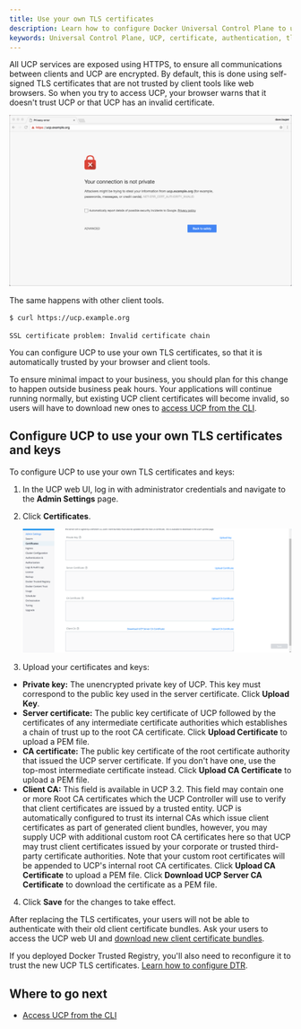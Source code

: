 ```yaml
---
title: Use your own TLS certificates
description: Learn how to configure Docker Universal Control Plane to use your own certificates.
keywords: Universal Control Plane, UCP, certificate, authentication, tls
---
```


All UCP services are exposed using HTTPS, to ensure all communications between
clients and UCP are encrypted. By default, this is done using self-signed TLS
certificates that are not trusted by client tools like web browsers. So when
you try to access UCP, your browser warns that it doesn't trust UCP or that
UCP has an invalid certificate.

![invalid certificate](../../images/use-externally-signed-certs-1.png)

The same happens with other client tools.

```none
$ curl https://ucp.example.org

SSL certificate problem: Invalid certificate chain
```

You can configure UCP to use your own TLS certificates, so that it is
automatically trusted by your browser and client tools.

To ensure minimal impact to your business, you should plan for this change to
happen outside business peak hours. Your applications will continue running
normally, but existing UCP client certificates will become invalid, so users
will have to download new ones to [access UCP from the CLI](../../user-access/cli.md).

## Configure UCP to use your own TLS certificates and keys

To configure UCP to use your own TLS certificates and keys:

1. In the UCP web UI, log in with administrator credentials and
navigate to the **Admin Settings** page.

2. Click **Certificates**.

    ![](../../images/ucp-certs.png)
    
3. Upload your certificates and keys:
* **Private key:** The unencrypted private key of UCP. This key must correspond to the public key used in the server certificate. Click **Upload Key**.
* **Server certificate:** The public key certificate of UCP followed by the certificates of any intermediate certificate authorities which establishes a chain of trust up to the root CA certificate. Click **Upload Certificate** to upload a PEM file.
* **CA certificate:** The public key certificate of the root certificate authority that issued the UCP server certificate. If you don't have one, use the top-most intermediate certificate instead. Click **Upload CA Certificate** to upload a PEM file.
* **Client CA:** This field is available in UCP 3.2. This field may contain one or more Root CA certificates which the UCP Controller will use to verify that client certificates are issued by a trusted entity. UCP is automatically configured to trust its internal CAs which issue client certificates as part of generated client bundles, however, you may supply UCP with additional custom root CA certificates here so that UCP may trust client certificates issued by your corporate or trusted third-party certificate authorities. Note that your custom root certificates will be appended to UCP's internal root CA certificates. Click **Upload CA Certificate** to upload a PEM file. Click **Download UCP Server CA Certificate** to download the certificate as a PEM file.

4. Click **Save** for the changes to take effect.

After replacing the TLS certificates, your users will not be able to authenticate
with their old client certificate bundles. Ask your users to access the UCP
web UI and [download new client certificate bundles](../../user-access/cli.md).

If you deployed Docker Trusted Registry, you'll also need to reconfigure it
to trust the new UCP TLS certificates.
[Learn how to configure DTR](/reference/dtr/2.7/cli/reconfigure.md).

## Where to go next

- [Access UCP from the CLI](../../user-access/cli.md)
